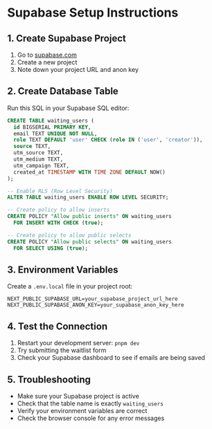 # Supabase Setup Instructions

## 1. Create Supabase Project
1. Go to [supabase.com](https://supabase.com)
2. Create a new project
3. Note down your project URL and anon key

## 2. Create Database Table
Run this SQL in your Supabase SQL editor:

```sql
CREATE TABLE waiting_users (
  id BIGSERIAL PRIMARY KEY,
  email TEXT UNIQUE NOT NULL,
  role TEXT DEFAULT 'user' CHECK (role IN ('user', 'creator')),
  source TEXT,
  utm_source TEXT,
  utm_medium TEXT,
  utm_campaign TEXT,
  created_at TIMESTAMP WITH TIME ZONE DEFAULT NOW()
);

-- Enable RLS (Row Level Security)
ALTER TABLE waiting_users ENABLE ROW LEVEL SECURITY;

-- Create policy to allow inserts
CREATE POLICY "Allow public inserts" ON waiting_users
  FOR INSERT WITH CHECK (true);

-- Create policy to allow public selects
CREATE POLICY "Allow public selects" ON waiting_users
  FOR SELECT USING (true);
```

## 3. Environment Variables
Create a `.env.local` file in your project root:

```env
NEXT_PUBLIC_SUPABASE_URL=your_supabase_project_url_here
NEXT_PUBLIC_SUPABASE_ANON_KEY=your_supabase_anon_key_here
```

## 4. Test the Connection
1. Restart your development server: `pnpm dev`
2. Try submitting the waitlist form
3. Check your Supabase dashboard to see if emails are being saved

## 5. Troubleshooting
- Make sure your Supabase project is active
- Check that the table name is exactly `waiting_users`
- Verify your environment variables are correct
- Check the browser console for any error messages
